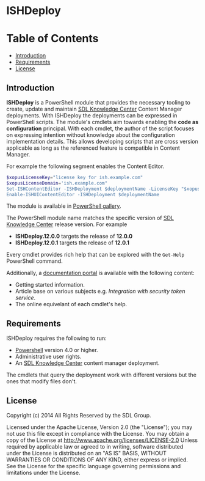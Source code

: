 ﻿
# ISHDeploy

# Table of Contents

- [Introduction](#introduction)
- [Requirements](#requirements)
- [License](#license)

## Introduction

**ISHDeploy** is a PowerShell module that provides the necessary tooling to create, update and maintain [SDL Knowledge Center](http://www.sdl.com/download/sdl-knowledge-center/60978/) Content Manager deployments.
With ISHDeploy the deployments can be expressed in PowerShell scripts. The module's cmdlets aim towards enabling the **code as configuration** principal. 
With each cmdlet, the author of the script focuses on expressing intention without knowledge about the configuration implementation details. 
This allows developing scripts that are cross version applicable as long as the referenced feature is compatible in Content Manager.

For example the following segment enables the Content Editor.
```powershell
$xopusLicenseKey="license key for ish.example.com"
$xopusLicenseDomain='ish.example.com"
Set-ISHContentEditor -ISHDeployment $deploymentName -LicenseKey "$xopusLicenseKey" -Domain $xopusLicenseDomain
Enable-ISHUIContentEditor -ISHDeployment $deploymentName
```

The module is available in [PowerShell gallery](https://www.powershellgallery.com/items?q=ISHDeploy&x=0&y=0). 

The PowerShell module name matches the specific version of [SDL Knowledge Center](http://www.sdl.com/download/sdl-knowledge-center/60978/) release version. For example 
- **ISHDeploy.12.0.0** targets the release of **12.0.0**
- **ISHDeploy.12.0.1** targets the release of **12.0.1**

Every cmdlet provides rich help that can be explored with the `Get-Help` PowerShell command.

Additionally, a [documentation portal](https://github.com/sdl/ISHDeploy/) is available with the following content:
- Getting started information.
- Article base on various subjects e.g. *Integration with security token service*.
- The online equivelant of each cmdlet's help.  

## Requirements

ISHDeploy requires the following to run:

* [Powershell](https://msdn.microsoft.com/en-us/powershell/mt173057.aspx) version 4.0 or higher.
* Administrative user rights.
* An [SDL Knowledge Center](http://www.sdl.com/download/sdl-knowledge-center/60978/) content manager deployment.

The cmdlets that query the deployment work with different versions but the ones that modify files don't. 

## License
Copyright (c) 2014 All Rights Reserved by the SDL Group.

Licensed under the Apache License, Version 2.0 (the "License");
you may not use this file except in compliance with the License.
You may obtain a copy of the License at
http://www.apache.org/licenses/LICENSE-2.0
Unless required by applicable law or agreed to in writing, software
distributed under the License is distributed on an "AS IS" BASIS,
WITHOUT WARRANTIES OR CONDITIONS OF ANY KIND, either express or implied.
See the License for the specific language governing permissions and
limitations under the License.